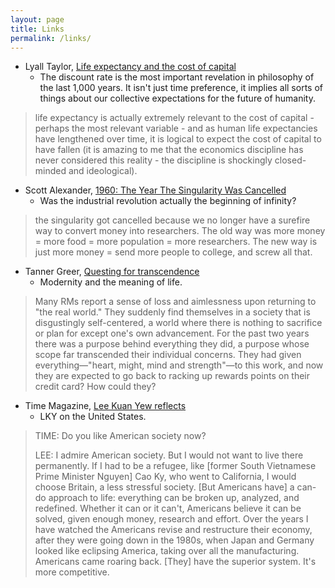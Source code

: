 ```yaml
---
layout: page
title: Links
permalink: /links/
---
```


* Lyall Taylor, [Life expectancy and the cost of capital](https://lt3000.blogspot.com/2018/02/life-expectancy-and-cost-of-capital.html)
  * The discount rate is the most important revelation in philosophy of the last 1,000 years. It isn't just time preference, it implies all sorts of things about our collective expectations for the future of humanity.

> life expectancy is actually extremely relevant to the cost of capital - perhaps the most relevant variable - and as human life expectancies have lengthened over time, it is logical to expect the cost of capital to have fallen (it is amazing to me that the economics discipline has never considered this reality - the discipline is shockingly closed-minded and ideological).

* Scott Alexander, [1960: The Year The Singularity Was Cancelled](https://www.lesswrong.com/posts/bYrF8rXFYwPqnfxTp/1960-the-year-the-singularity-was-cancelled)
  * Was the industrial revolution actually the beginning of infinity?

> the singularity got cancelled because we no longer have a surefire way to convert money into researchers. The old way was more money = more food = more population = more researchers. The new way is just more money = send more people to college, and screw all that.


* Tanner Greer, [Questing for transcendence](https://scholars-stage.blogspot.com/2019/04/on-quests-for-transcendence.html)
  * Modernity and the meaning of life.

> Many RMs report a sense of loss and aimlessness upon returning to "the real world." They suddenly find themselves in a society that is disgustingly self-centered, a world where there is nothing to sacrifice or plan for except one's own advancement. For the past two years there was a purpose behind everything they did, a purpose whose scope far transcended their individual concerns. They had given everything—"heart, might, mind and strength"—to this work, and now they are expected to go back to racking up rewards points on their credit card? How could they?

* Time Magazine, [Lee Kuan Yew reflects](http://content.time.com/time/subscriber/printout/0,8816,1137705,00.html)
  * LKY on the United States.

> TIME: Do you like American society now?
>
> LEE: I admire American society. But I would not want to live there permanently. If I had to be a refugee, like [former South Vietnamese Prime Minister Nguyen] Cao Ky, who went to California, I would choose Britain, a less stressful society. [But Americans have] a can-do approach to life: everything can be broken up, analyzed, and redefined. Whether it can or it can't, Americans believe it can be solved, given enough money, research and effort. Over the years I have watched the Americans revise and restructure their economy, after they were going down in the 1980s, when Japan and Germany looked like eclipsing America, taking over all the manufacturing. Americans came roaring back. [They] have the superior system. It's more competitive.
